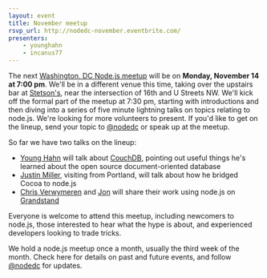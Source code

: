 ```yaml
---
layout: event
title: November meetup
rsvp_url: http://nodedc-november.eventbrite.com/
presenters:
    - younghahn
    - incanus77
---
```

The next [Washington, DC Node.js meetup](http://nodedc-november.eventbrite.com/) will be on **Monday, November 14 at 7:00 pm**. We'll be in a different venue this time, taking over the upstairs bar at [Stetson's](http://stetsons-dc.com/index.php), near the intersection of 16th and U Streets NW. We'll kick off the formal part of the meetup at 7:30 pm, starting with introductions and then diving into a series of five minute lightning talks on topics relating to node.js. We're looking for more volunteers to present. If you'd like to get on the lineup, send your topic to [@nodedc](https://twitter.com/#!/nodedc) or speak up at the meetup.

So far we have two talks on the lineup:

- [Young Hahn](https://twitter.com/#!/younghahn) will talk about [CouchDB](http://couchdb.apache.org/), pointing out useful things he's learned about the open source document-oriented database 
- [Justin Miller](https://twitter.com/#!/incanus77), visiting from Portland, will talk about how he bridged Cocoa to node.js
- [Chris Verwymeren](https://twitter.com/#!/cvee) and [Jon](https://twitter.com/#!/linesandwaves) will share their work using node.js on [Grandstand](http://getgrandstand.com/)

Everyone is welcome to attend this meetup, including newcomers to node.js, those interested to hear what the hype is about, and experienced developers looking to trade tricks. 

We hold a node.js meetup once a month, usually the third week of the month. Check here for details on past and future events, and follow [@nodedc](https://twitter.com/#!/nodedc) for updates.
